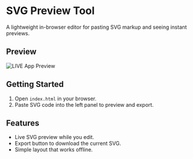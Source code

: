 ﻿# SVG Preview Tool

A lightweight in-browser editor for pasting SVG markup and seeing instant previews.

## Preview
![LIVE App Preview](https://yofukashiya.github.io/SVGviewer/)

## Getting Started
1. Open `index.html` in your browser.
2. Paste SVG code into the left panel to preview and export.

## Features
- Live SVG preview while you edit.
- Export button to download the current SVG.
- Simple layout that works offline.
